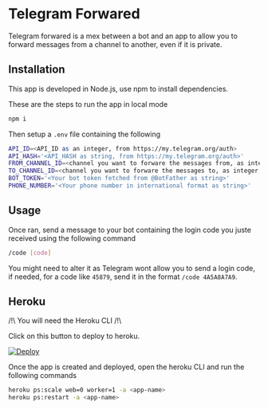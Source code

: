 # Telegram Forwared

Telegram forwared is a mex between a bot and an app to allow you to forward messages from a channel to another, even if it is private.

## Installation

This app is developed in Node.js, use npm to install dependencies.

These are the steps to run the app in local mode

```bash
npm i
```

Then setup a `.env` file containing the following

```bash
API_ID=<API_ID as an integer, from https://my.telegram.org/auth>
API_HASH='<API_HASH as string, from https://my.telegram.org/auth>'
FROM_CHANNEL_ID=<channel you want to forware the messages from, as integer, without -100 before>
TO_CHANNEL_ID=<channel you want to forware the messages to, as integer, without -100 before>
BOT_TOKEN='<Your bot token fetched from @BotFather as string>'
PHONE_NUMBER='<Your phone number in international format as string>'
```

## Usage

Once ran, send a message to your bot containing the login code you juste received using the following command
```bash
/code [code]
```

You might need to alter it as Telegram wont allow you to send a login code, if needed, for a code like `45879`, send it in the format `/code 4A5A8A7A9`.

## Heroku

/!\ You will need the Heroku CLI /!\

Click on this button to deploy to heroku.

[![Deploy](https://www.herokucdn.com/deploy/button.svg)](https://heroku.com/deploy)

Once the app is created and deployed, open the heroku CLI and run the following commands

```bash
heroku ps:scale web=0 worker=1 -a <app-name>
heroku ps:restart -a <app-name>
```